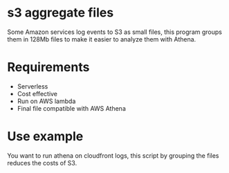 # s3 aggregate files
Some Amazon services log events to S3 as small files, this program groups them in 128Mb files to make it easier to analyze them with Athena.


# Requirements
 * Serverless
 * Cost effective
 * Run on AWS lambda
 * Final file compatible with AWS Athena
 
 # Use example
You want to run athena on cloudfront logs, this script by grouping the files reduces the costs of S3.